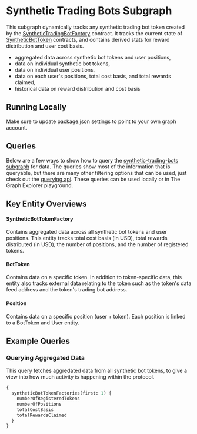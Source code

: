 # Synthetic Trading Bots Subgraph

This subgraph dynamically tracks any synthetic trading bot token created by the [SyntheticTradingBotFactory](https://github.com/Tradegen/synthetic-trading-bots/blob/main/contracts/SyntheticBotTokenFactory.sol) contract. It tracks the current state of [SyntheticBotToken](https://github.com/Tradegen/synthetic-trading-bots/blob/main/contracts/SyntheticBotToken.sol) contracts, and contains derived stats for reward distribution and user cost basis.

- aggregated data across synthetic bot tokens and user positions,
- data on individual synthetic bot tokens,
- data on individual user positions,
- data on each user's positions, total cost basis, and total rewards claimed,
- historical data on reward distribution and cost basis

## Running Locally

Make sure to update package.json settings to point to your own graph account.

## Queries

Below are a few ways to show how to query the [synthetic-trading-bots subgraph](https://thegraph.com/hosted-service/subgraph/tradegen/synthetic-trading-bots) for data. The queries show most of the information that is queryable, but there are many other filtering options that can be used, just check out the [querying api](https://thegraph.com/docs/graphql-api). These queries can be used locally or in The Graph Explorer playground.

## Key Entity Overviews

#### SyntheticBotTokenFactory

Contains aggregated data across all synthetic bot tokens and user positions. This entity tracks total cost basis (in USD), total rewards distributed (in USD), the number of positions, and the number of registered tokens.

#### BotToken

Contains data on a specific token. In addition to token-specific data, this entity also tracks external data relating to the token such as the token's data feed address and the token's trading bot address.

#### Position

Contains data on a specific position (user + token). Each position is linked to a BotToken and User entity.

## Example Queries

### Querying Aggregated Data

This query fetches aggredated data from all synthetic bot tokens, to give a view into how much activity is happening within the protocol.

```graphql
{
  syntheticBotTokenFactories(first: 1) {
    numberOfRegisteredTokens
    numberOfPositions
    totalCostBasis
    totalRewardsClaimed
  }
}
```
